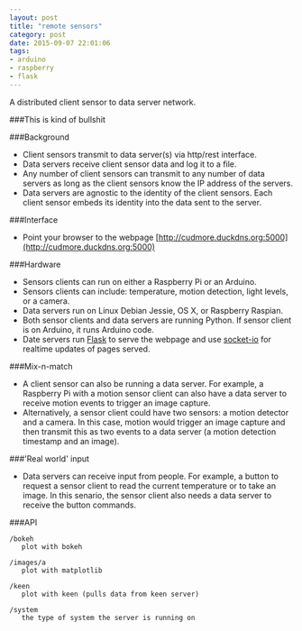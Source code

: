 ```yaml
---
layout: post
title: "remote sensors"
category: post
date: 2015-09-07 22:01:06
tags:
- arduino
- raspberry
- flask
---
```


A distributed client sensor to data server network.

###This is kind of bullshit

###Background

 - Client sensors transmit to data server(s) via http/rest interface.
 - Data servers receive client sensor data and log it to a file.
 - Any number of client sensors can transmit to any number of data servers as long as the client sensors know the IP address of the servers.
 - Data servers are agnostic to the identity of the client sensors. Each client sensor embeds its identity into the data sent to the server.

###Interface

 - Point your browser to the webpage [http://cudmore.duckdns.org:5000](http://cudmore.duckdns.org:5000)

###Hardware
 - Sensors clients can run on either a Raspberry Pi or an Arduino.
 - Sensors clients can include: temperature, motion detection, light levels, or a camera.
 - Data servers run on Linux Debian Jessie, OS X, or Raspberry Raspian.
 - Both sensor clients and data servers are running Python. If sensor client is on Arduino, it runs Arduino code.
 - Date servers run [Flask](http://flask.pocoo.org) to serve the webpage and use [socket-io](https://flask-socketio.readthedocs.org/en/latest/) for realtime updates of pages served.

###Mix-n-match
 - A client sensor can also be running a data server. For example, a Raspberry Pi with a motion sensor client can also have a data server to receive motion events to trigger an image capture.
 - Alternatively, a sensor client could have two sensors: a motion detector and a camera. In this case, motion would trigger an image capture and then transmit this as two events to a data server (a motion detection timestamp and an image).

###'Real world' input
 - Data servers can receive input from people. For example, a button to request a sensor client to read the current temperature or to take an image. In this senario, the sensor client also needs a data server to receive the button commands.

###API

```
/bokeh
   plot with bokeh
   
/images/a
   plot with matplotlib
   
/keen
   plot with keen (pulls data from keen server)
   
/system
   the type of system the server is running on 
   
```
